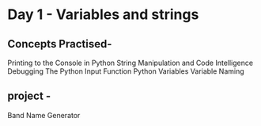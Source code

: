 # Day 1 - Variables and strings

## Concepts Practised-
Printing to the Console in Python
String Manipulation and Code Intelligence
Debugging
The Python Input Function
Python Variables
Variable Naming

## project -
Band Name Generator
